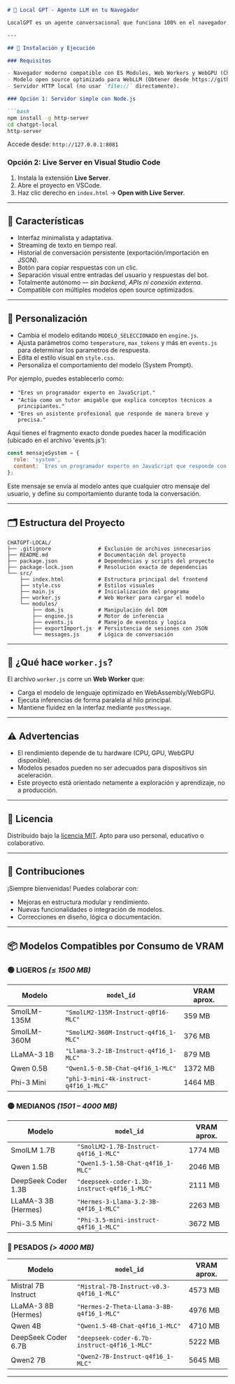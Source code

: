 ```md
# 🧠 Local GPT - Agente LLM en tu Navegador

LocalGPT es un agente conversacional que funciona 100% en el navegador, usando modelos como LLaMA 3 con WebLLM. No requiere servidor, funciona offline tras la carga inicial, y permite chatear con un modelo de lenguaje directamente desde tu máquina, de forma privada y personalizada. Usando tecnologías como **Web Workers**, **WebGPU** y [`@mlc-ai/web-llm`], ofrece una experiencia ideal para entornos educativos, demostraciones técnicas o exploración local de modelos LLM.

---

## 🚀 Instalación y Ejecución

### Requisitos

- Navegador moderno compatible con ES Modules, Web Workers y WebGPU (Chrome, Edge, Firefox).
- Modelo open source optimizado para WebLLM (Obtener desde https://github.com/mlc-ai/web-llm).
- Servidor HTTP local (no usar `file://` directamente).

### Opción 1: Servidor simple con Node.js

```bash
npm install -g http-server
cd chatgpt-local
http-server
```

Accede desde: `http://127.0.0.1:8081`

### Opción 2: Live Server en Visual Studio Code

1. Instala la extensión **Live Server**.
2. Abre el proyecto en VSCode.
3. Haz clic derecho en `index.html` → **Open with Live Server**.

---

## 🎨 Características

- Interfaz minimalista y adaptativa.
- Streaming de texto en tiempo real.
- Historial de conversación persistente (exportación/importación en JSON).
- Botón para copiar respuestas con un clic.
- Separación visual entre entradas del usuario y respuestas del bot.
- Totalmente autónomo — *sin backend, APIs ni conexión externa*.
- Compatible con múltiples modelos open source optimizados.

---

## 🔧 Personalización

- Cambia el modelo editando `MODELO_SELECCIONADO` en `engine.js`.
- Ajusta parámetros como `temperature`, `max_tokens` y más en `events.js` para determinar los parametros de respuesta.
- Edita el estilo visual en `style.css`.
- Personaliza el comportamiento del modelo (System Prompt).

Por ejemplo, puedes establecerlo como:

* `"Eres un programador experto en JavaScript."`
* `"Actúa como un tutor amigable que explica conceptos técnicos a principiantes."`
* `"Eres un asistente profesional que responde de manera breve y precisa."`

Aquí tienes el fragmento exacto donde puedes hacer la modificación (ubicado en el archivo 'events.js'):

```js
const mensajeSystem = {
  role: 'system',
  content: `Eres un programador experto en JavaScript que responde con ejemplos prácticos.`
};
```

Este mensaje se envía al modelo antes que cualquier otro mensaje del usuario, y define su comportamiento durante toda la conversación.

---

## 🗂️ Estructura del Proyecto

```
CHATGPT-LOCAL/
├── .gitignore               # Exclusión de archivos innecesarios
├── README.md                # Documentación del proyecto
├── package.json             # Dependencias y scripts del proyecto
├── package-lock.json        # Resolución exacta de dependencias
└── src/
    ├── index.html           # Estructura principal del frontend
    ├── style.css            # Estilos visuales
    ├── main.js              # Inicialización del programa
    ├── worker.js            # Web Worker para cargar el modelo
    └── modules/
        ├── dom.js           # Manipulación del DOM
        ├── engine.js        # Motor de inferencia
        ├── events.js        # Manejo de eventos y logica
        ├── exportImport.js  # Persistencia de sesiones con JSON
        └── messages.js      # Lógica de conversación
```

---

## 🧵 ¿Qué hace `worker.js`?

El archivo `worker.js` corre un **Web Worker** que:

- Carga el modelo de lenguaje optimizado en WebAssembly/WebGPU.
- Ejecuta inferencias de forma paralela al hilo principal.
- Mantiene fluidez en la interfaz mediante `postMessage`.

---

## ⚠️ Advertencias

- El rendimiento depende de tu hardware (CPU, GPU, WebGPU disponible).
- Modelos pesados pueden no ser adecuados para dispositivos sin aceleración.
- Este proyecto está orientado netamente a exploración y aprendizaje, no a producción.

---

## 📜 Licencia

Distribuido bajo la [licencia MIT](https://opensource.org/licenses/MIT). Apto para uso personal, educativo o colaborativo.

---

## 🤝 Contribuciones

¡Siempre bienvenidas! Puedes colaborar con:

- Mejoras en estructura modular y rendimiento.
- Nuevas funcionalidades o integración de modelos.
- Correcciones en diseño, lógica o documentación.

---

## 📦 Modelos Compatibles por Consumo de VRAM

### 🟢 LIGEROS *(≤ 1500 MB)*

| Modelo         | `model_id`                               | VRAM aprox. |
|----------------|-------------------------------------------|-------------|
| SmolLM-135M     | `"SmolLM2-135M-Instruct-q0f16-MLC"`       | 359 MB      |
| SmolLM-360M     | `"SmolLM2-360M-Instruct-q4f16_1-MLC"`     | 376 MB      |
| LLaMA-3 1B      | `"Llama-3.2-1B-Instruct-q4f16_1-MLC"`      | 879 MB      |
| Qwen 0.5B       | `"Qwen1.5-0.5B-Chat-q4f16_1-MLC"`          | 1372 MB     |
| Phi-3 Mini      | `"phi-3-mini-4k-instruct-q4f16_1-MLC"`     | 1464 MB     |

### 🟡 MEDIANOS *(1501 – 4000 MB)*

| Modelo                 | `model_id`                                    | VRAM aprox. |
|------------------------|-----------------------------------------------|-------------|
| SmolLM 1.7B            | `"SmolLM2-1.7B-Instruct-q4f16_1-MLC"`          | 1774 MB     |
| Qwen 1.5B              | `"Qwen1.5-1.5B-Chat-q4f16_1-MLC"`              | 2046 MB     |
| DeepSeek Coder 1.3B    | `"deepseek-coder-1.3b-instruct-q4f16_1-MLC"`   | 2111 MB     |
| LLaMA-3 3B (Hermes)    | `"Hermes-3-Llama-3.2-3B-q4f16_1-MLC"`          | 2263 MB     |
| Phi-3.5 Mini           | `"Phi-3.5-mini-instruct-q4f16_1-MLC"`          | 3672 MB     |

### 🔴 PESADOS *(> 4000 MB)*

| Modelo                  | `model_id`                                    | VRAM aprox. |
|-------------------------|-----------------------------------------------|-------------|
| Mistral 7B Instruct     | `"Mistral-7B-Instruct-v0.3-q4f16_1-MLC"`       | 4573 MB     |
| LLaMA-3 8B (Hermes)     | `"Hermes-2-Theta-Llama-3-8B-q4f16_1-MLC"`      | 4976 MB     |
| Qwen 4B                 | `"Qwen1.5-4B-Chat-q4f16_1-MLC"`                | 4710 MB     |
| DeepSeek Coder 6.7B     | `"deepseek-coder-6.7b-instruct-q4f16_1-MLC"`   | 5222 MB     |
| Qwen2 7B                | `"Qwen2-7B-Instruct-q4f16_1-MLC"`              | 5645 MB     |

---
